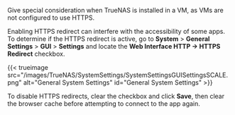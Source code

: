 &NewLine;

Give special consideration when TrueNAS is installed in a VM, as VMs are not configured to use HTTPS.

Enabling HTTPS redirect can interfere with the accessibility of some apps.
To determine if the HTTPS redirect is active, go to **System** > **General Settings** > **GUI** > **Settings** and locate the **Web Interface HTTP -> HTTPS Redirect** checkbox.

{{< trueimage src="/images/TrueNAS/SystemSettings/SystemSettingsGUISettingsSCALE.png" alt="General System Settings" id="General System Settings" >}}

To disable HTTPS redirects, clear the checkbox and click **Save**, then clear the browser cache before attempting to connect to the app again.
